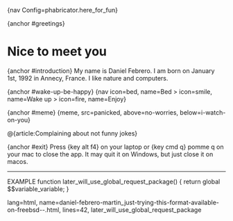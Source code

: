 {nav Config=phabricator.here_for_fun}

{anchor #greetings}

# Nice to meet you

{anchor #introduction}
My name is Daniel Febrero. I am born on January 1st, 1992 in Annecy, France.
I like nature and computers.

{anchor #wake-up-be-happy}
{nav icon=bed, name=Bed >
icon=smile, name=Wake up >
icon=fire, name=Enjoy}

{anchor #meme}
{meme, src=panicked, above=no-worries, below=i-watch-on-you}

@{article:Complaining about not funny jokes}

{anchor #exit}
Press {key alt f4} on your laptop or {key cmd q} pomme q on your mac to close the app. It may quit it on Windows, but just close it on macos.

---

EXAMPLE
function later_will_use_global_request_package() {
return global $$variable_variable;
}

lang=html, name=daniel-febrero-martin_just-trying-this-format-available-on-freebsd--.html, lines=42, later_will_use_global_request_package
